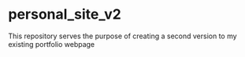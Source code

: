 # personal_site_v2
This repository serves the purpose of creating a second version to my existing portfolio webpage

